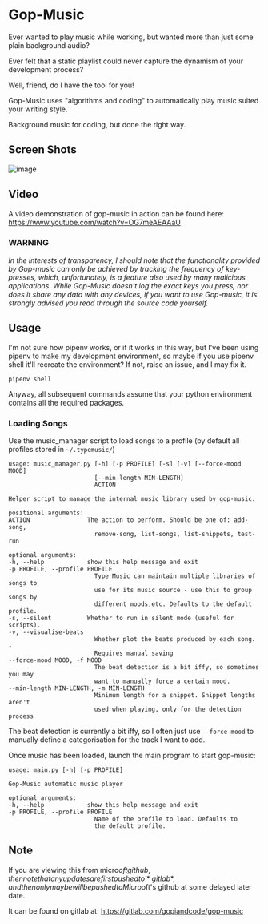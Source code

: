# Gop-Music

Ever wanted to play music while working, but wanted more than just some plain background audio?

Ever felt that a static playlist could never capture the dynamism of your development process?

Well, friend, do I have the tool for you!

Gop-Music uses "algorithms and coding" to automatically play music suited your writing style.

Background music for coding, but done the right way.

## Screen Shots
![image]()


## Video
A video demonstration of gop-music in action can be found here: https://www.youtube.com/watch?v=OG7meAEAAaU


### WARNING
*In the interests of transparency, I should note that the functionality provided by Gop-music can only be achieved by tracking the frequency of key-presses, which, unfortunately, is a feature also used by many malicious applications. While Gop-Music doesn't log the exact keys you press, nor does it share any data with any devices, if you want to use Gop-music, it is strongly advised you read through the source code yourself.*



## Usage
I'm not sure how pipenv works, or if it works in this way, but I've been using pipenv to make my development 
environment, so maybe if you use pipenv shell it'll recreate the environment? If not, raise an issue, and I may 
fix it.
```
pipenv shell
```
Anyway, all subsequent commands assume that your python environment contains all the required packages.

### Loading Songs

Use the music_manager script to load songs to a profile (by default all profiles stored in `~/.typemusic/`)

    usage: music_manager.py [-h] [-p PROFILE] [-s] [-v] [--force-mood MOOD]
                            [--min-length MIN-LENGTH]
                            ACTION

    Helper script to manage the internal music library used by gop-music.

    positional arguments:
    ACTION                The action to perform. Should be one of: add-song,
                            remove-song, list-songs, list-snippets, test-run

    optional arguments:
    -h, --help            show this help message and exit
    -p PROFILE, --profile PROFILE
                            Type Music can maintain multiple libraries of songs to
                            use for its music source - use this to group songs by
                            different moods,etc. Defaults to the default profile.
    -s, --silent          Whether to run in silent mode (useful for scripts).
    -v, --visualise-beats
                            Whether plot the beats produced by each song. -
                            Requires manual saving
    --force-mood MOOD, -f MOOD
                            The beat detection is a bit iffy, so sometimes you may
                            want to manually force a certain mood.
    --min-length MIN-LENGTH, -m MIN-LENGTH
                            Minimum length for a snippet. Snippet lengths aren't
                            used when playing, only for the detection process

The beat detection is currently a bit iffy, so I often just use `--force-mood` to manually define a categorisation for the track I want to add.

Once music has been loaded, launch the main program to start gop-music:

    usage: main.py [-h] [-p PROFILE]

    Gop-Music automatic music player

    optional arguments:
    -h, --help            show this help message and exit
    -p PROFILE, --profile PROFILE
                            Name of the profile to load. Defaults to
                            the default profile.


## Note
If you are viewing this from micro$oft github, then note that any updates are first pushed to *gitlab*, 
and then only maybe will be pushed to Micro$oft's github at some delayed later date.

It can be found on gitlab at: https://gitlab.com/gopiandcode/gop-music
